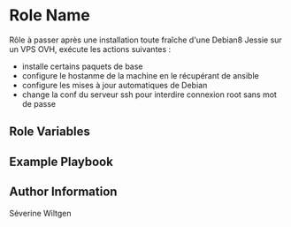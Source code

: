 Role Name
=========

Rôle à passer après une installation toute fraîche d'une Debian8 Jessie sur un
VPS OVH, exécute 
les actions suivantes :
* installe certains paquets de base
* configure le hostanme de la machine en le récupérant de ansible
* configure les mises à jour automatiques de Debian
* change la conf du serveur ssh pour interdire connexion root sans mot de passe


Role Variables
--------------

Example Playbook
----------------


Author Information
------------------
Séverine Wiltgen
